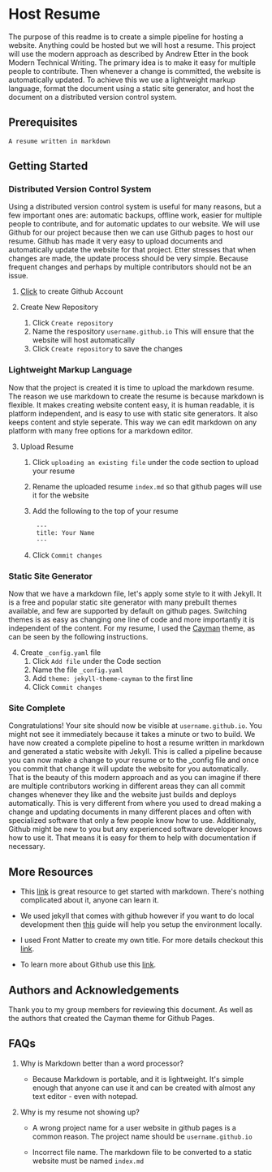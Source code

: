 # Host Resume
The purpose of this readme is to create a simple pipeline for hosting a website. Anything could be hosted but we will host a resume. This project will use the modern approach as described by Andrew Etter in the book Modern Technical Writing. The primary idea is to make it easy for multiple people to contribute. Then whenever a change is committed, the website is automatically updated. To achieve this we use a lightweight markup language, format the document using a static site generator, and host the document on a distributed version control system. 

## Prerequisites

    A resume written in markdown

## Getting Started

### Distributed Version Control System
Using a distributed version control system is useful for many reasons, but a few important ones are: automatic backups, offline work, easier for multiple people to contribute, and for automatic updates to our website. We will use Github for our project because then we can use Github pages to host our resume. Github has made it very easy to upload documents and automatically update the website for that project. Etter stresses that when changes are made, the update process should be very simple. Because frequent changes and perhaps by multiple contributors should not be an issue.

1. [Click](https://github.com/login) to create Github Account

2. Create New Repository
    1. Click ```Create repository```
    2. Name the respository ```username.github.io``` This will ensure that the website will host automatically
    3. Click ```Create repository``` to save the changes

### Lightweight Markup Language
Now that the project is created it is time to upload the markdown resume. The reason we use markdown to create the resume is because markdown is flexible. It makes creating website content easy, it is human readable, it is platform independent, and is easy to use with static site generators. It also keeps content and style seperate. This way we can edit markdown on any platform with many free options for a markdown editor. 

3. Upload Resume
    1. Click ```uploading an existing file``` under the code section to upload your resume
    2. Rename the uploaded resume ```index.md``` so that github pages will use it for the website
    3. Add the following to the top of your resume

            ---
            title: Your Name
            ---
    4. Click ```Commit changes```

### Static Site Generator
Now that we have a markdown file, let's apply some style to it with Jekyll. It is a free and popular static site generator with many prebuilt themes available, and few are supported by default on github pages. Switching themes is as easy as changing one line of code and more importantly it is independent of the content. For my resume, I used the [Cayman](https://pages.github.com/themes/) theme, as can be seen by the following instructions. 

4. Create ```_config.yaml``` file
    1. Click ```Add file``` under the Code section
    2. Name the file ```_config.yaml```
    3. Add ```theme: jekyll-theme-cayman``` to the first line
    4. Click ```Commit changes```

### Site Complete
Congratulations! Your site should now be visible at ```username.github.io```. You might not see it immediately because it takes a minute or two to build. We have now created a complete pipeline to host a resume written in markdown and generated a static website with Jekyll. This is called a pipeline because you can now make a change to your resume or to the _config file and once you commit that change it will update the website for you automatically. That is the beauty of this modern approach and as you can imagine if there are multiple contributors working in different areas they can all commit changes whenever they like and the website just builds and deploys automatically. This is very different from where you used to dread making a change and updating documents in many different places and often with specialized software that only a few people know how to use. Additionaly, Github might be new to you but any experienced software developer knows how to use it. That means it is easy for them to help with documentation if necessary.

## More Resources
- This [link](https://www.markdownguide.org/getting-started/) is great resource to get started with markdown. There's nothing complicated about it, anyone can learn it. 

- We used jekyll that comes with github however if you want to do local development then [this](https://jekyllrb.com/docs/) guide will help you setup the environment locally.

- I used Front Matter to create my own title. For more details checkout this [link](https://jekyllrb.com/docs/front-matter/). 

- To learn more about Github use this [link](https://docs.github.com/en/get-started).

## Authors and Acknowledgements
Thank you to my group members for reviewing this document. As well as the authors that created the Cayman theme for Github Pages. 

## FAQs
1. Why is Markdown better than a word processor?

    - Because Markdown is portable, and it is lightweight. It's simple enough that anyone can use it and can be created with almost any text editor - even with notepad. 

2. Why is my resume not showing up?

    - A wrong project name for a user website in github pages is a common reason. The project name should be ```username.github.io```

    - Incorrect file name. The markdown file to be converted to a static website must be named ```index.md```

